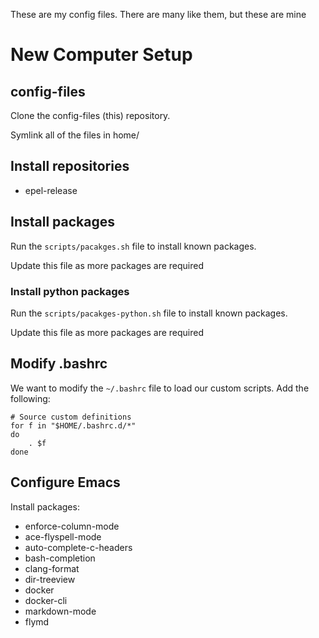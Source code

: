 These are my config files.  There are many like them, but these are mine

# New Computer Setup

## config-files

Clone the config-files (this) repository.

Symlink all of the files in home/

## Install repositories

- epel-release

## Install packages

Run the `scripts/pacakges.sh` file to install known packages.

Update this file as more packages are required

### Install python packages

Run the `scripts/pacakges-python.sh` file to install known packages.

Update this file as more packages are required

## Modify .bashrc

We want to modify the `~/.bashrc` file to load our custom scripts.  Add the following:

    # Source custom definitions
    for f in "$HOME/.bashrc.d/*"
    do
    	. $f
    done


## Configure Emacs

Install packages:

- enforce-column-mode
- ace-flyspell-mode
- auto-complete-c-headers
- bash-completion
- clang-format
- dir-treeview
- docker
- docker-cli
- markdown-mode
- flymd
